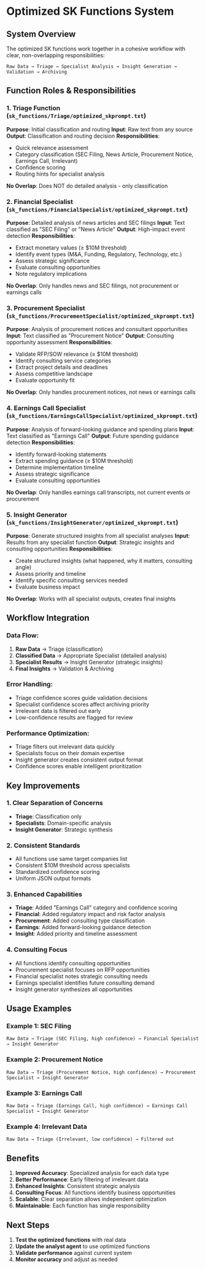 # Optimized SK Functions System

## **System Overview**

The optimized SK functions work together in a cohesive workflow with clear, non-overlapping responsibilities:

```
Raw Data → Triage → Specialist Analysis → Insight Generation → Validation → Archiving
```

## **Function Roles & Responsibilities**

### **1. Triage Function** (`sk_functions/Triage/optimized_skprompt.txt`)
**Purpose**: Initial classification and routing
**Input**: Raw text from any source
**Output**: Classification and routing decision
**Responsibilities**:
- Quick relevance assessment
- Category classification (SEC Filing, News Article, Procurement Notice, Earnings Call, Irrelevant)
- Confidence scoring
- Routing hints for specialist analysis

**No Overlap**: Does NOT do detailed analysis - only classification

### **2. Financial Specialist** (`sk_functions/FinancialSpecialist/optimized_skprompt.txt`)
**Purpose**: Detailed analysis of news articles and SEC filings
**Input**: Text classified as "SEC Filing" or "News Article"
**Output**: High-impact event detection
**Responsibilities**:
- Extract monetary values (≥ $10M threshold)
- Identify event types (M&A, Funding, Regulatory, Technology, etc.)
- Assess strategic significance
- Evaluate consulting opportunities
- Note regulatory implications

**No Overlap**: Only handles news and SEC filings, not procurement or earnings calls

### **3. Procurement Specialist** (`sk_functions/ProcurementSpecialist/optimized_skprompt.txt`)
**Purpose**: Analysis of procurement notices and consultant opportunities
**Input**: Text classified as "Procurement Notice"
**Output**: Consulting opportunity assessment
**Responsibilities**:
- Validate RFP/SOW relevance (≥ $10M threshold)
- Identify consulting service categories
- Extract project details and deadlines
- Assess competitive landscape
- Evaluate opportunity fit

**No Overlap**: Only handles procurement notices, not news or earnings calls

### **4. Earnings Call Specialist** (`sk_functions/EarningsCallSpecialist/optimized_skprompt.txt`)
**Purpose**: Analysis of forward-looking guidance and spending plans
**Input**: Text classified as "Earnings Call"
**Output**: Future spending guidance detection
**Responsibilities**:
- Identify forward-looking statements
- Extract spending guidance (≥ $10M threshold)
- Determine implementation timeline
- Assess strategic significance
- Evaluate consulting opportunities

**No Overlap**: Only handles earnings call transcripts, not current events or procurement

### **5. Insight Generator** (`sk_functions/InsightGenerator/optimized_skprompt.txt`)
**Purpose**: Generate structured insights from all specialist analyses
**Input**: Results from any specialist function
**Output**: Strategic insights and consulting opportunities
**Responsibilities**:
- Create structured insights (what happened, why it matters, consulting angle)
- Assess priority and timeline
- Identify specific consulting services needed
- Evaluate business impact

**No Overlap**: Works with all specialist outputs, creates final insights

## **Workflow Integration**

### **Data Flow**:
1. **Raw Data** → Triage (classification)
2. **Classified Data** → Appropriate Specialist (detailed analysis)
3. **Specialist Results** → Insight Generator (strategic insights)
4. **Final Insights** → Validation & Archiving

### **Error Handling**:
- Triage confidence scores guide validation decisions
- Specialist confidence scores affect archiving priority
- Irrelevant data is filtered out early
- Low-confidence results are flagged for review

### **Performance Optimization**:
- Triage filters out irrelevant data quickly
- Specialists focus on their domain expertise
- Insight generator creates consistent output format
- Confidence scores enable intelligent prioritization

## **Key Improvements**

### **1. Clear Separation of Concerns**
- **Triage**: Classification only
- **Specialists**: Domain-specific analysis
- **Insight Generator**: Strategic synthesis

### **2. Consistent Standards**
- All functions use same target companies list
- Consistent $10M threshold across specialists
- Standardized confidence scoring
- Uniform JSON output formats

### **3. Enhanced Capabilities**
- **Triage**: Added "Earnings Call" category and confidence scoring
- **Financial**: Added regulatory impact and risk factor analysis
- **Procurement**: Added consulting type classification
- **Earnings**: Added forward-looking guidance detection
- **Insight**: Added priority and timeline assessment

### **4. Consulting Focus**
- All functions identify consulting opportunities
- Procurement specialist focuses on RFP opportunities
- Financial specialist notes strategic consulting needs
- Earnings specialist identifies future consulting demand
- Insight generator synthesizes all opportunities

## **Usage Examples**

### **Example 1: SEC Filing**
```
Raw Data → Triage (SEC Filing, high confidence) → Financial Specialist → Insight Generator
```

### **Example 2: Procurement Notice**
```
Raw Data → Triage (Procurement Notice, high confidence) → Procurement Specialist → Insight Generator
```

### **Example 3: Earnings Call**
```
Raw Data → Triage (Earnings Call, high confidence) → Earnings Call Specialist → Insight Generator
```

### **Example 4: Irrelevant Data**
```
Raw Data → Triage (Irrelevant, low confidence) → Filtered out
```

## **Benefits**

1. **Improved Accuracy**: Specialized analysis for each data type
2. **Better Performance**: Early filtering of irrelevant data
3. **Enhanced Insights**: Consistent strategic analysis
4. **Consulting Focus**: All functions identify business opportunities
5. **Scalable**: Clear separation allows independent optimization
6. **Maintainable**: Each function has single responsibility

## **Next Steps**

1. **Test the optimized functions** with real data
2. **Update the analyst agent** to use optimized functions
3. **Validate performance** against current system
4. **Monitor accuracy** and adjust as needed 